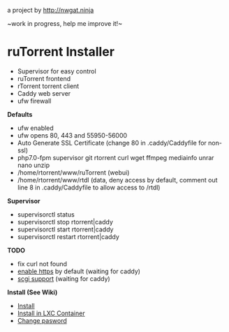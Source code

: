a project by
http://nwgat.ninja

~work in progress, help me improve it!~

# ruTorrent Installer
* Supervisor for easy control
* ruTorrent frontend 
* rTorrent torrent client
* Caddy web server
* ufw firewall

**Defaults**
* ufw enabled
* ufw opens 80, 443 and 55950-56000
* Auto Generate SSL Certificate (change 80 in .caddy/Caddyfile for non-ssl) 
* php7.0-fpm supervisor git rtorrent curl wget ffmpeg mediainfo unrar nano unzip
* /home/rtorrent/www/ruTorrent (webui)
* /home/rtorrent/www/rtdl (data, deny access by default, comment out line 8 in .caddy/Caddyfile to allow access to /rtdl)

**Supervisor**
* supervisorctl status
* supervisorctl stop rtorrent|caddy
* supervisorctl start rtorrent|caddy
* supervisorctl restart rtorrent|caddy

**TODO**
* fix curl not found
* [enable https](https://github.com/mholt/caddy/issues/327) by default (waiting for caddy)
* [scgi support](https://github.com/mholt/caddy/issues/776) (waiting for caddy)

**Install (See Wiki)**
* [Install](https://github.com/nwgat/rutorrent-installer/wiki/Install)
* [Install in LXC Container](https://github.com/nwgat/rutorrent-installer/wiki/Install-in-a-LXC-Container)
* [Change pasword](https://github.com/nwgat/rutorrent-installer/wiki/Change-Password)
